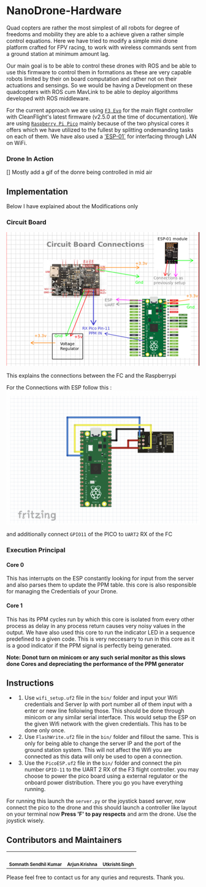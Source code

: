 # NanoDrone-Hardware
Quad copters are rather the most simplest of all robots for degree of freedoms and mobility they are able to a achieve given a rather simple control equations.
Here we have tried to modify a simple mini drone platform crafted for FPV racing, to work with wireless commands sent from a ground station at minimum amount lag.

Our main goal is to be able to control these drones with ROS and be able to use this firmware to control them in formations as these are very capable robots limited by their on board computation and rather not on their actuations and sensings. So we would be having a Development on these quadcopters with ROS cum MavLink to be able to deploy algorithms developed with ROS middleware.

For the current approach we are using [`F3 Evo`](https://robu.in/product/f3-evo-v2-0-flight-control/) for the main flight controller with CleanFlight's latest firmware (v2.5.0 at the time of documentation). We are using [`Raspberry Pi Pico`](https://robu.in/product/raspberry-pi-pico/) mainly because of the two physical cores it offers which we have utilized to the fullest by splitting ondemanding tasks on each of them. We have also used a ['ESP-01`](https://robu.in/product/esp-01-esp8266-serial-wifi-wireless-transceiver-module/) for interfacing through LAN on WiFi.

### Drone In Action

[] Mostly add a gif of the donre being controlled in mid air

## Implementation
Below I have explained about the Modifications only
### Circuit Board

![](circuit.png)

This explains the connections between the FC and the Raspberrypi

For the Connections with ESP follow this :
![](esp_raspi.png)


and additionally connect `GPIO11` of the PICO to `UART2` RX of the FC

### Execution Principal

#### Core 0
This has interrupts on the ESP constantly looking for input from the server and also parses them to update the PPM table. this core is also responsible for managing the Credentials of your Drone.

#### Core 1
This has its PPM cycles run by which this core is isolated from every other process as delay in any process return causes very noisy values in the output. We have also used this core to run the indicator LED in a sequence predefined to a given code. This is very neccesarry to run in this core as it is a good indicator if the PPM signal is perfectly being generated.

**Note: Donot turn on minicom or any such serial monitor as this slows done Cores and depreciating the performance of the PPM generator**

## Instructions

- 1. Use `wifi_setup.uf2` file in the `bin/` folder and input your Wifi credentials and Server Ip with port number all of them input with a enter or new line folloiwing those. This should be done through minicom or any similar serial interface. This would setup the ESP on the given Wifi network with the given credentials. This has to be done only once.

- 2. Use `FlashWrite.uf2` file in the `bin/` folder and fillout the same. This is only for being able to change the server IP and the port of the ground station system. This will not affect the Wifi you are connected as this data will only be used to open a connection.

- 3. Use the `PicoESP.uf2` file in the `bin/` folder and connect the pin number `GPIO-11` to the UART 2 RX of the F3 flight controller. you may choose to power the pico board using a external regulator or the onboard power distribution. There you go you have everything running.

For running this launch the `server.py` or the joystick based server, now connect the pico to the drone and this should launch a controller like layout on your terminal now **Press 'F' to pay respects** and arm the drone. Use the joystick wisely.


## Contributors and Maintainers

<table>
 <td align="center">
     <a href="https://github.com/hex-plex">
    <img src="https://avatars0.githubusercontent.com/u/56990337?s=460&v=4" width="100px;" alt=""/><br /><sub><b>Somnath Sendhil Kumar </b></sub></a><br />
    </td>
    <td align="center">
     <a href="https://github.com/aju22">
    <img src="https://avatars.githubusercontent.com/u/72931799?v=4" width="100px;" alt=""/><br /><sub><b>Arjun Krishna</b></sub></a><br />
	</td>
	<td align="center">
     <a href="https://github.com/jsparrow08">
    <img src="https://avatars.githubusercontent.com/u/77740824?v=4" width="100px;" alt=""/><br /><sub><b>Utkrisht Singh</b></sub></a><br />
	</td>

</table>


Please feel free to contact us for any quries and requrests. Thank you.
